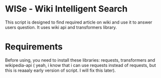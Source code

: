 # WISe - Wiki Intelligent Search
This script is designed to find required article on wiki and use it to answer users question. It uses wiki api and transformers library.
# Requirements
Before using, you need to install these libraries: requests, transformers and wikipedia-api ( yeah, i know that i can use requests instead of requests, but this is reaaaly early version of script. I will fix this later).
